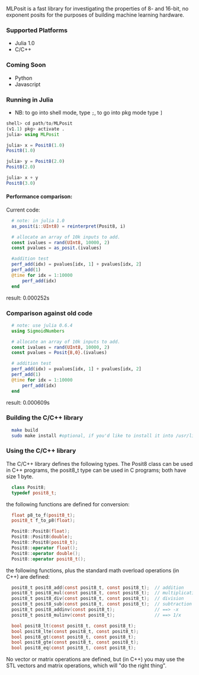 
MLPosit is a fast library for investigating the properties of 8- and 16-bit,
no exponent posits for the purposes of building machine learning hardware.

### Supported Platforms

-  Julia 1.0
-  C/C++

### Coming Soon

-  Python
-  Javascript

### Running in Julia

- NB: to go into shell mode, type `;`, to go into pkg mode type `]`

```julia
shell> cd path/to/MLPosit
(v1.1) pkg> activate .
julia> using MLPosit

julia> x = Posit8(1.0)
Posit8(1.0)

julia> y = Posit8(2.0)
Posit8(2.0)

julia> x + y
Posit8(3.0)
```

#### Performance comparison:

Current code:

```julia
  # note: in julia 1.0
  as_posit(i::UInt8) = reinterpret(Posit8, i)

  # allocate an array of 10k inputs to add.
  const ivalues = rand(UInt8, 10000, 2)
  const pvalues = as_posit.(ivalues)

  #addition test
  perf_add(idx) = pvalues[idx, 1] + pvalues[idx, 2]
  perf_add(1)
  @time for idx = 1:10000
      perf_add(idx)
  end
```

result:
0.000252s

### Comparison against old code

```julia
  # note: use julia 0.6.4
  using SigmoidNumbers

  # allocate an array of 10k inputs to add.
  const ivalues = rand(UInt8, 10000, 2)
  const pvalues = Posit{8,0}.(ivalues)

  # addition test
  perf_add(idx) = pvalues[idx, 1] + pvalues[idx, 2]
  perf_add(1)
  @time for idx = 1:10000
      perf_add(idx)
  end
```
result:
0.000609s

### Building the C/C++ library

```bash
  make build
  sudo make install #optional, if you'd like to install it into /usr/lib
```

### Using the C/C++ library

The C/C++ library defines the following types.  The Posit8 class can be used in
C++ programs, the posit8_t type can be used in C programs; both have size 1 byte.

```C++
  class Posit8;
  typedef posit8_t;
```

  the following functions are defined for conversion:

```C++
  float p8_to_f(posit8_t);
  posit8_t f_to_p8(float);

  Posit8::Posit8(float);
  Posit8::Posit8(double);
  Posit8::Posit8(posit8_t);
  Posit8::operator float();
  Posit8::operator double();
  Posit8::operator posit8_t();
```  

the following functions, plus the standard math overload operations (in C++) are
defined:

```C
  posit8_t posit8_add(const posit8_t, const posit8_t);  // addition
  posit8_t posit8_mul(const posit8_t, const posit8_t);  // multiplication
  posit8_t posit8_div(const posit8_t, const posit8_t);  // division
  posit8_t posit8_sub(const posit8_t, const posit8_t);  // subtraction
  posit8_t posit8_addinv(const posit8_t);               // ==> -x
  posit8_t posit8_mulinv(const posit8_t);               // ==> 1/x

  bool posit8_lt(const posit8_t, const posit8_t);
  bool posit8_lte(const posit8_t, const posit8_t);
  bool posit8_gt(const posit8_t, const posit8_t);
  bool posit8_gte(const posit8_t, const posit8_t);
  bool posit8_eq(const posit8_t, const posit8_t);
```  

No vector or matrix operations are defined, but (in C++) you may use the STL
vectors and matrix operations, which will "do the right thing".
